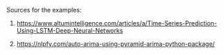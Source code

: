 Sources for the examples:

1. https://www.altumintelligence.com/articles/a/Time-Series-Prediction-Using-LSTM-Deep-Neural-Networks

2. https://nlpfy.com/auto-arima-using-pyramid-arima-python-package/

